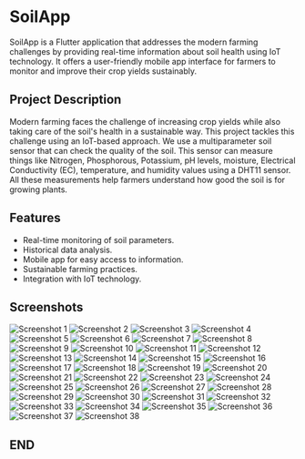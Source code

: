 # SoilApp

SoilApp is a Flutter application that addresses the modern farming challenges by providing real-time information about soil health using IoT technology. It offers a user-friendly mobile app interface for farmers to monitor and improve their crop yields sustainably.

## Project Description

Modern farming faces the challenge of increasing crop yields while also taking care of the soil's health in a sustainable way. This project tackles this challenge using an IoT-based approach. We use a multiparameter soil sensor that can check the quality of the soil. This sensor can measure things like Nitrogen, Phosphorous, Potassium, pH levels, moisture, Electrical Conductivity (EC), temperature, and humidity values using a DHT11 sensor. All these measurements help farmers understand how good the soil is for growing plants.

## Features

- Real-time monitoring of soil parameters.
- Historical data analysis.
- Mobile app for easy access to information.
- Sustainable farming practices.
- Integration with IoT technology.

## Screenshots

![Screenshot 1](https://raw.githubusercontent.com/prakashpoojary/soilanalysis/main/images/Screenshot_20231005-012539.jpg)
![Screenshot 2](https://raw.githubusercontent.com/prakashpoojary/soilanalysis/main/images/Screenshot_20231005-012546.jpg)
![Screenshot 3](https://raw.githubusercontent.com/prakashpoojary/soilanalysis/main/images/Screenshot_20231005-012610.jpg)
![Screenshot 4](https://raw.githubusercontent.com/prakashpoojary/soilanalysis/main/images/Screenshot_20231005-012936.jpg)
![Screenshot 5](https://raw.githubusercontent.com/prakashpoojary/soilanalysis/main/images/Screenshot_20231005-012948.jpg)
![Screenshot 6](https://raw.githubusercontent.com/prakashpoojary/soilanalysis/main/images/Screenshot_20231005-013007.jpg)
![Screenshot 7](https://raw.githubusercontent.com/prakashpoojary/soilanalysis/main/images/Screenshot_20231005-013025.jpg)
![Screenshot 8](https://raw.githubusercontent.com/prakashpoojary/soilanalysis/main/images/Screenshot_20231005-013032.jpg)
![Screenshot 9](https://raw.githubusercontent.com/prakashpoojary/soilanalysis/main/images/Screenshot_20231005-013041.jpg)
![Screenshot 10](https://raw.githubusercontent.com/prakashpoojary/soilanalysis/main/images/Screenshot_20231005-013049.jpg)
![Screenshot 11](https://raw.githubusercontent.com/prakashpoojary/soilanalysis/main/images/Screenshot_20231005-013057.jpg)
![Screenshot 12](https://raw.githubusercontent.com/prakashpoojary/soilanalysis/main/images/Screenshot_20231005-013107.jpg)
![Screenshot 13](https://raw.githubusercontent.com/prakashpoojary/soilanalysis/main/images/Screenshot_20231005-013114.jpg)
![Screenshot 14](https://raw.githubusercontent.com/prakashpoojary/soilanalysis/main/images/Screenshot_20231005-013207.jpg)
![Screenshot 15](https://raw.githubusercontent.com/prakashpoojary/soilanalysis/main/images/Screenshot_20231005-013212.jpg)
![Screenshot 16](https://raw.githubusercontent.com/prakashpoojary/soilanalysis/main/images/Screenshot_20231005-013220.jpg)
![Screenshot 17](https://raw.githubusercontent.com/prakashpoojary/soilanalysis/main/images/Screenshot_20231005-013229.jpg)
![Screenshot 18](https://raw.githubusercontent.com/prakashpoojary/soilanalysis/main/images/Screenshot_20231005-013237.jpg)
![Screenshot 19](https://raw.githubusercontent.com/prakashpoojary/soilanalysis/main/images/Screenshot_20231005-013247.jpg)
![Screenshot 20](https://raw.githubusercontent.com/prakashpoojary/soilanalysis/main/images/Screenshot_20231005-013253.jpg)
![Screenshot 21](https://raw.githubusercontent.com/prakashpoojary/soilanalysis/main/images/Screenshot_20231005-013304.jpg)
![Screenshot 22](https://raw.githubusercontent.com/prakashpoojary/soilanalysis/main/images/Screenshot_20231005-013309.jpg)
![Screenshot 23](https://raw.githubusercontent.com/prakashpoojary/soilanalysis/main/images/Screenshot_20231005-013314.jpg)
![Screenshot 24](https://raw.githubusercontent.com/prakashpoojary/soilanalysis/main/images/Screenshot_20231005-013318.jpg)
![Screenshot 25](https://raw.githubusercontent.com/prakashpoojary/soilanalysis/main/images/Screenshot_20231005-013325.jpg)
![Screenshot 26](https://raw.githubusercontent.com/prakashpoojary/soilanalysis/main/images/Screenshot_20231005-013331.jpg)
![Screenshot 27](https://raw.githubusercontent.com/prakashpoojary/soilanalysis/main/images/Screenshot_20231005-013443.jpg)
![Screenshot 28](https://raw.githubusercontent.com/prakashpoojary/soilanalysis/main/images/Screenshot_20231005-013452.jpg)
![Screenshot 29](https://raw.githubusercontent.com/prakashpoojary/soilanalysis/main/images/Screenshot_20231005-013457.jpg)
![Screenshot 30](https://raw.githubusercontent.com/prakashpoojary/soilanalysis/main/images/Screenshot_20231005-013505.jpg)
![Screenshot 31](https://raw.githubusercontent.com/prakashpoojary/soilanalysis/main/images/Screenshot_20231005-013509.jpg)
![Screenshot 32](https://raw.githubusercontent.com/prakashpoojary/soilanalysis/main/images/Screenshot_20231005-013521.jpg)
![Screenshot 33](https://raw.githubusercontent.com/prakashpoojary/soilanalysis/main/images/Screenshot_20231005-013532.jpg)
![Screenshot 34](https://raw.githubusercontent.com/prakashpoojary/soilanalysis/main/images/Screenshot_20231005-123900.jpg)
![Screenshot 35](https://raw.githubusercontent.com/prakashpoojary/soilanalysis/main/images/Screenshot_20231005-123915.jpg)
![Screenshot 36](https://raw.githubusercontent.com/prakashpoojary/soilanalysis/main/images/Screenshot_20231005-124011.jpg)
![Screenshot 37](https://raw.githubusercontent.com/prakashpoojary/soilanalysis/main/images/Screenshot_20231005-124016.jpg)
![Screenshot 38](https://raw.githubusercontent.com/prakashpoojary/soilanalysis/main/images/Screenshot_20231005-124030.jpg)

## END


